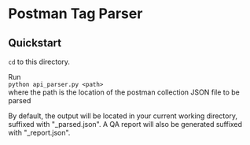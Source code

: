 # Postman Tag Parser

## Quickstart

`cd` to this directory.

Run  
`python api_parser.py <path>`  
where the path is the location of the postman collection JSON file to be parsed

By default, the output will be located in your current working directory, suffixed with "_parsed.json". A QA report will also be generated suffixed with "_report.json".